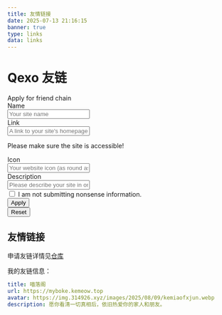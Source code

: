 ```yaml
---
title: 友情链接
date: 2025-07-13 21:16:15
banner: true
type: links
data: links
---
```

# Qexo 友链
<!-- 友链展示区域 -->
<div id="qexo-friends"></div>
<link rel="stylesheet" href="https://unpkg.com/qexo-static@1.6.0/hexo/friends.css"/>
<script src="https://unpkg.com/qexo-static@1.6.0/hexo/friends.js"></script>
<script>loadQexoFriends("qexo-friends", "https://qexo.kemeow.top")</script>

<!-- 友链申请表单 -->
<link rel="stylesheet" href="https://unpkg.com/apursuer-qexo-friend-links@1.0.2/apursuer-hexo-friend-links.css"/>

<article class="message is-info">
    <div class="message-header">
        Apply for friend chain
    </div>
    <div class="message-body">
        <div class="form-ask-friend">
            <div class="field">
                <label class="label">Name</label>
                <div class="control has-icons-left">
                    <input class="input" type="text" placeholder="Your site name" id="friend-name" required>
                    <span class="icon is-small is-left">
                        <i class="fas fa-signature"></i>
                    </span>
                </div>
            </div>
            <div class="field">
                <label class="label">Link</label>
                <div class="control has-icons-left">
                    <input class="input" type="url" placeholder="A link to your site's homepage" id="friend-link" required>
                    <span class="icon is-small is-left">
                        <i class="fas fa-link"></i>
                    </span>
                </div>
                <p class="help">Please make sure the site is accessible!</p>
            </div>
            <div class="field">
                <label class="label">Icon</label>
                <div class="control has-icons-left">
                    <input class="input" type="url" placeholder="Your website icon (as round as possible)" id="friend-icon" required>
                    <span class="icon is-small is-left">
                        <i class="fas fa-image"></i>
                    </span>
                </div>
            </div>
            <div class="field">
                <label class="label">Description</label>
                <div class="control has-icons-left">
                    <input class="input" type="text" placeholder="Please describe your site in one sentence." id="friend-des" required>
                    <span class="icon is-small is-left">
                        <i class="fas fa-info"></i>
                    </span>
                </div>
            </div>
            <div class="field">
                <div class="control">
                    <label class="checkbox">
                        <input type="checkbox" id="friend-check"/> 
                        I am not submitting nonsense information.
                    </label>
                </div>
            </div>
            <div class="field is-grouped">
                <div class="control">
                    <button class="button is-info" type="submit" id="submit-btn" onclick="askFriend(event)">Apply</button>
                </div>
                <div class="control">
                    <button class="button is-light" type="reset" onclick="resetForm()">Reset</button>
                </div>
            </div>
        </div>
    </div>
</article>

<!-- 添加Font Awesome图标库 -->
<script src="https://cdnjs.cloudflare.com/ajax/libs/font-awesome/6.4.0/js/all.min.js"></script>

<!-- 添加jQuery库 -->
<script src="https://cdn.bootcss.com/jquery/1.12.4/jquery.min.js"></script>

<!-- reCAPTCHA -->
<script src="https://recaptcha.net/recaptcha/api.js?render=6LdPG6orAAAAAG7FOEa40HlG334qveRscqtdmxzl"></script>

<script>
// 更严格的URL验证函数
function isValidUrl(url) {
    try {
        new URL(url);
        return true;
    } catch (error) {
        return false;
    }
}

// 更友好的错误提示
function showError(message, elementId = null) {
    alert(message);
    if(elementId) {
        $(`#${elementId}`).focus().addClass('is-danger');
    }
}

// 表单重置功能
function resetForm() {
    $("#friend-name, #friend-link, #friend-icon, #friend-des").val('');
    $("#friend-check").prop('checked', false);
    $("input").removeClass('is-danger');
}

// 主提交函数
function askFriend(event) {
    // 防止多次点击
    const submitBtn = $("#submit-btn");
    if(submitBtn.hasClass('is-loading')) return;
    
    // 获取表单值
    const name = $("#friend-name").val().trim();
    const url = $("#friend-link").val().trim();
    const image = $("#friend-icon").val().trim();
    const des = $("#friend-des").val().trim();
    const check = $("#friend-check").is(":checked");
    
    // 重置错误状态
    $("input").removeClass('is-danger');
    
    // 表单验证
    if(!check) {
        showError("Please check \"I am not submitting nonsense information\"", "friend-check");
        return;
    }
    
    if(!name) {
        showError("Site name cannot be empty", "friend-name");
        return;
    }
    
    if(!url) {
        showError("Site URL cannot be empty", "friend-link");
        return;
    }
    
    if(!image) {
        showError("Icon URL cannot be empty", "friend-icon");
        return;
    }
    
    if(!des) {
        showError("Description cannot be empty", "friend-des");
        return;
    }
    
    if(!isValidUrl(url)) {
        showError("Invalid URL format! Must include http:// or https://", "friend-link");
        return;
    }
    
    if(!isValidUrl(image)) {
        showError("Invalid icon URL format! Must include http:// or https://", "friend-icon");
        return;
    }
    
    // 设置加载状态
    submitBtn.addClass('is-loading').text('Submitting...');
    
    // 执行reCAPTCHA验证
    grecaptcha.ready(function() {
        grecaptcha.execute('6LdPG6orAAAAAG7FOEa40HlG334qveRscqtdmxzl', {action: 'submit'})
        .then(function(token) {
            // 检查网站可访问性
            $.ajax({
                type: 'HEAD',
                url: url,
                timeout: 5000 // 5秒超时
            })
            .done(function() {
                // 网站可访问，提交友链申请
                $.ajax({
                    type: 'POST',
                    url: 'https://qexo.kemeow.top/pub/ask_friend/',
                    contentType: 'application/json',
                    data: JSON.stringify({
                        "name": name,
                        "url": url,
                        "image": image,
                        "description": des,
                        "verify": token
                    }),
                    success: function(response) {
                        alert(`✅ Success! ${response.msg || 'Your application has been submitted.'}`);
                        resetForm();
                    },
                    error: function(xhr) {
                        const errorMsg = xhr.responseJSON?.msg || 'Submission failed, please try again later';
                        alert(`❌ Error: ${errorMsg}`);
                    },
                    complete: function() {
                        submitBtn.removeClass('is-loading').text('Apply');
                    }
                });
            })
            .fail(function() {
                alert('⚠️ Your website is not accessible. Please ensure it is online and accessible.');
                submitBtn.removeClass('is-loading').text('Apply');
            });
        })
        .catch(function(error) {
            alert('⚠️ reCAPTCHA verification failed. Please try again.');
            submitBtn.removeClass('is-loading').text('Apply');
            console.error('reCAPTCHA error:', error);
        });
    });
}
</script>

## 友情链接

申请友链详情见[仓库](https://github.com/kemiaofxjun/Friends)

我的友链信息：

```yaml
title: 喵落阁
url: https://myboke.kemeow.top
avatar: https://img.314926.xyz/images/2025/08/09/kemiaofxjun.webp
description: 愿你看清一切真相后，依旧热爱你的家人和朋友。
```